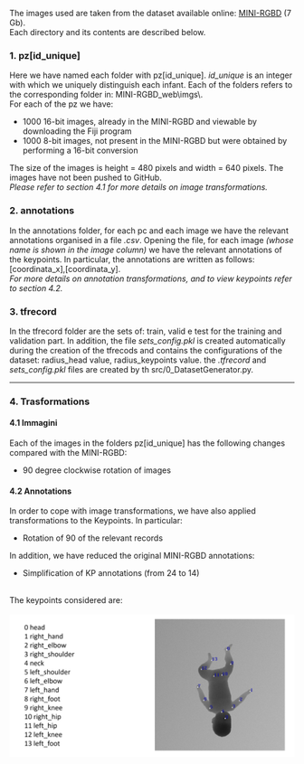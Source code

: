 The images used are taken from the dataset available online: <a href="https://www.iosb.fraunhofer.de/en/competences/image-exploitation/object-recognition/sensor-networks/motion-analysis.html ">MINI-RGBD</a> (7 Gb).
<br>
Each directory and its contents are described below.

<h3> 1. pz[id_unique] </h3>
Here we have named each folder with pz[id_unique]. <i>id_unique</i> is an integer with which we uniquely distinguish each infant. 
Each of the folders refers to the corresponding folder in:  MINI-RGBD_web\imgs\.
<br>
For each of the pz<id_unique> we have:
<ul>
  <li>1000 16-bit images, already in the MINI-RGBD and viewable by downloading the Fiji program</li>
  <li>1000 8-bit images, not present in the MINI-RGBD but were obtained by performing a 16-bit conversion</li>
</ul>
The size of the images is height = 480 pixels and width = 640 pixels. The images have not been pushed to GitHub.
<br>
<i>Please refer to section 4.1 for more details on image transformations.</i>


<h3> 2. annotations </h3>
In the annotations folder, for each pc and each image we have the relevant annotations organised in a file <i>.csv</i>.
Opening the file, for each image <i>(whose name is shown in the image column)</i> we have the relevant annotations of the keypoints. 
In particular, the annotations are written as follows: [coordinata_x],[coordinata_y].
<br>
<i>For more details on annotation transformations, and to view keypoints refer to section 4.2.</i>

<h3> 3. tfrecord </h3>
In the tfrecord folder are the sets of: train, valid e test for the training and validation part.
In addition, the file <i>sets_config.pkl</i> is created automatically during the creation of the tfrecods and contains the configurations of the dataset:
radius_head value, radius_keypoints value. the <i>.tfrecord</i> and <i>sets_config.pkl</i> files are created by th src/0_DatasetGenerator.py.
<br>
<hr>

<h3> 4.  Trasformations </h3> 

<h4> 4.1 Immagini </h4> 
Each of the images in the folders pz[id_unique] has the following changes compared with the MINI-RGBD:
<ul>
  <li>90 degree clockwise rotation of images</li>
</ul>

<h4> 4.2 Annotations </h4> 
In order to cope with image transformations, we have also applied transformations to the Keypoints. In particular:
<ul>
  <li>Rotation of 90 of the relevant records</li>
</ul>

In addition, we have reduced the original MINI-RGBD annotations:
<ul>
  <li>Simplification of KP annotations (from 24 to 14)</li>
</ul>
<br>
The keypoints considered are:
<br><br>
<img src="./annotations/annotations.png">
<br><br>





